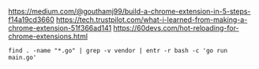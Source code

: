 https://medium.com/@gouthamj99/build-a-chrome-extension-in-5-steps-f14a19cd3660
https://tech.trustpilot.com/what-i-learned-from-making-a-chrome-extension-51f366ad141
https://60devs.com/hot-reloading-for-chrome-extensions.html

```
find . -name "*.go" | grep -v vendor | entr -r bash -c 'go run main.go'
```
